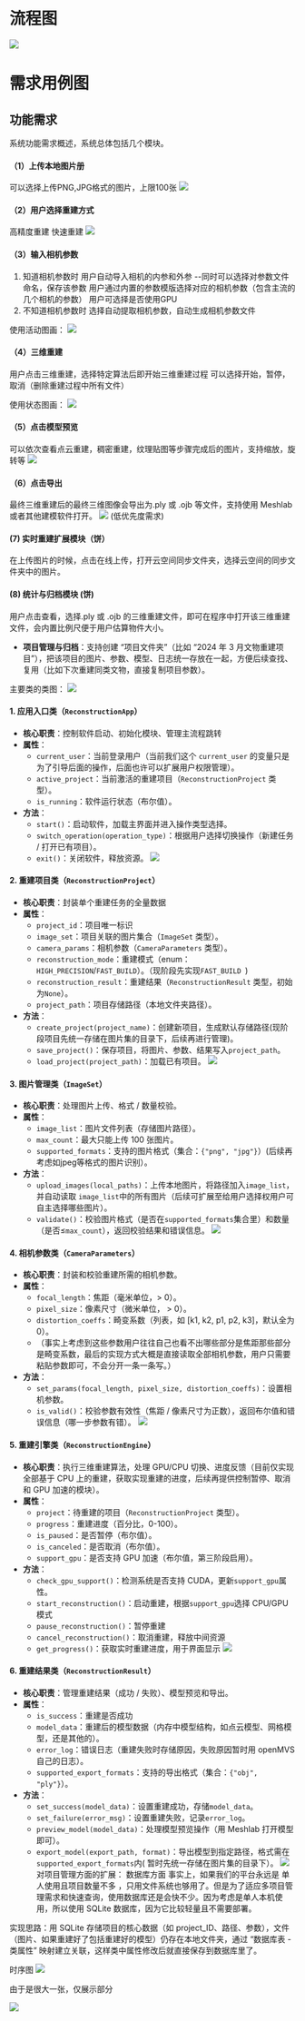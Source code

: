 # 流程图
![](assets/功能需求建立/需求流程图.drawio.png)
# 需求用例图
## 功能需求  
系统功能需求概述，系统总体包括几个模块。  
#### （1）上传本地图片册
可以选择上传PNG,JPG格式的图片，上限100张
![](assets/功能需求建立/功能需求建立-20251013230131666.png)
#### （2）用户选择重建方式
高精度重建   快速重建
![](assets/功能需求建立/功能需求建立-20251013230206402.png)
#### （3）输入相机参数
1. 知道相机参数时
用户自动导入相机的内参和外参  --同时可以选择对参数文件命名，保存该参数
用户通过内置的参数模版选择对应的相机参数（包含主流的几个相机的参数）
用户可选择是否使用GPU
2. 不知道相机参数时
选择自动提取相机参数，自动生成相机参数文件

使用活动图画：
![](assets/功能需求建立/功能需求建立-20251016120233492.png)
#### （4）三维重建
用户点击三维重建，选择特定算法后即开始三维重建过程
可以选择开始，暂停，取消（删除重建过程中所有文件）

使用状态图画：
![](assets/功能需求建立/功能需求建立-20251013234610005.png)
#### （5）点击模型预览 
可以依次查看点云重建，稠密重建，纹理贴图等步骤完成后的图片，支持缩放，旋转等
![](assets/功能需求建立/功能需求建立-20251014000157970.png)
#### （6）点击导出
最终三维重建后的最终三维图像会导出为.ply 或 .ojb 等文件，支持使用 Meshlab 或者其他建模软件打开。
![](assets/功能需求建立/功能需求建立-20251013235746740.png)
(低优先度需求)
#### (7) 实时重建扩展模块​（饼）
在上传图片的时候，点击在线上传，打开云空间同步文件夹，选择云空间的同步文件夹中的图片。

#### (8) 统计与归档模块​ (饼)
用户点击查看，选择.ply 或 .ojb 的三维重建文件，即可在程序中打开该三维重建文件，会内置比例尺便于用户估算物件大小。



- **项目管理与归档**：支持创建 “项目文件夹”（比如 “2024 年 3 月文物重建项目”），把该项目的图片、参数、模型、日志统一存放在一起，方便后续查找、复用（比如下次重建同类文物，直接复制项目参数）。




主要类的类图：
![](assets/功能需求建立/完整类图.png)
#### 1. 应用入口类（`ReconstructionApp`）

- **核心职责**：控制软件启动、初始化模块、管理主流程跳转
- **属性**：
    - `current_user`：当前登录用户（当前我们这个 `current_user` 的变量只是为了引导后面的操作，后面也许可以扩展用户权限管理）。
    - `active_project`：当前激活的重建项目（`ReconstructionProject` 类型）。
    - `is_running`：软件运行状态（布尔值）。
- **方法**：
    - `start()`：启动软件，加载主界面并进入操作类型选择。
    - `switch_operation(operation_type)`：根据用户选择切换操作（新建任务 / 打开已有项目）。
    - `exit()`：关闭软件，释放资源。
![](assets/功能需求建立/功能需求建立-20251016112806912.png)
#### 2. 重建项目类（`ReconstructionProject`）

- **核心职责**：封装单个重建任务的全量数据
- **属性**：
    - `project_id`：项目唯一标识
    - `image_set`：项目关联的图片集合（`ImageSet` 类型）。
    - `camera_params`：相机参数（`CameraParameters` 类型）。
    - `reconstruction_mode`：重建模式（enum：`HIGH_PRECISION`/`FAST_BUILD`）。（现阶段先实现`FAST_BUILD `)
    - `reconstruction_result`：重建结果（`ReconstructionResult` 类型，初始为`None`）。
    - `project_path`：项目存储路径（本地文件夹路径）。
- **方法**：
    - `create_project(project_name)`：创建新项目，生成默认存储路径(现阶段项目先统一存储在图片集的目录下，后续再进行管理)。
    - `save_project()`：保存项目，将图片、参数、结果写入`project_path`。
    - `load_project(project_path)`：加载已有项目。
![](assets/功能需求建立/功能需求建立-20251016112846296.png)
#### 3. 图片管理类（`ImageSet`）

- **核心职责**：处理图片上传、格式 / 数量校验。
- **属性**：
    - `image_list`：图片文件列表（存储图片路径）。
    - `max_count`：最大只能上传 100 张图片。
    - `supported_formats`：支持的图片格式（集合：`{"png", "jpg"}`）(后续再考虑如jpeg等格式的图片识别）。
- **方法**：
    - `upload_images(local_paths)`：上传本地图片，将路径加入`image_list`，并自动读取 `image_list`中的所有图片（后续可扩展至给用户选择权用户可自主选择哪些图片）。
    - `validate()`：校验图片格式（是否在`supported_formats`集合里）和数量（是否≤`max_count`），返回校验结果和错误信息。
![](assets/功能需求建立/功能需求建立-20251016112929606.png)
#### 4. 相机参数类（`CameraParameters`）

- **核心职责**：封装和校验重建所需的相机参数。
- **属性**：
    - `focal_length`：焦距（毫米单位，> 0）。
    - `pixel_size`：像素尺寸（微米单位， > 0）。
    - `distortion_coeffs`：畸变系数（列表，如 [k1, k2, p1, p2, k3]，默认全为 0）。
    - （事实上考虑到这些参数用户往往自己也看不出哪些部分是焦距那些部分是畸变系数，最后的实现方式大概是直接读取全部相机参数，用户只需要粘贴参数即可，不会分开一条一条写。）
- **方法**：
    - `set_params(focal_length, pixel_size, distortion_coeffs)`：设置相机参数。
    - `is_valid()`：校验参数有效性（焦距 / 像素尺寸为正数），返回布尔值和错误信息（哪一步参数有错）。
![](assets/功能需求建立/功能需求建立-20251016112945248.png)
#### 5. 重建引擎类（`ReconstructionEngine`）

- **核心职责**：执行三维重建算法，处理 GPU/CPU 切换、进度反馈（目前仅实现全部基于 CPU 上的重建，获取实现重建的进度，后续再提供控制暂停、取消和 GPU 加速的模块）。
- **属性**：
    - `project`：待重建的项目（`ReconstructionProject` 类型）。
    - `progress`：重建进度（百分比，0-100）。
    - `is_paused`：是否暂停（布尔值）。
    - `is_canceled`：是否取消（布尔值）。
    - `support_gpu`：是否支持 GPU 加速（布尔值，第三阶段启用）。
- **方法**：
    - `check_gpu_support()`：检测系统是否支持 CUDA，更新`support_gpu`属性。
    - `start_reconstruction()`：启动重建，根据`support_gpu`选择 CPU/GPU 模式
    - `pause_reconstruction()`：暂停重建
    - `cancel_reconstruction()`：取消重建，释放中间资源
    - `get_progress()`：获取实时重建进度，用于界面显示
![](assets/功能需求建立/功能需求建立-20251016113004616.png)
#### 6. 重建结果类（`ReconstructionResult`）

- **核心职责**：管理重建结果（成功 / 失败）、模型预览和导出。
- **属性**：
    - `is_success`：重建是否成功
    - `model_data`：重建后的模型数据（内存中模型结构，如点云模型、网格模型，还是其他的）。
    - `error_log`：错误日志（重建失败时存储原因，失败原因暂时用 openMVS 自己的日志）。
    - `supported_export_formats`：支持的导出格式（集合：`{"obj", "ply"}`）。
- **方法**：
    - `set_success(model_data)`：设置重建成功，存储`model_data`。
    - `set_failure(error_msg)`：设置重建失败，记录`error_log`。
    - `preview_model(model_data)`：处理模型预览操作（用 Meshlab 打开模型即可）。
    - `export_model(export_path, format)`：导出模型到指定路径，格式需在`supported_export_formats`内( 暂时先统一存储在图片集的目录下）。
![](assets/功能需求建立/功能需求建立-20251016113020614.png)
对项目管理方面的扩展：
数据库方面
事实上，如果我们的平台永远是 单人使用且项目数量不多 ，只用文件系统也够用了。但是为了适应多项目管理需求和快速查询，使用数据库还是会快不少。因为考虑是单人本机使用，所以使用 SQLite 数据库，因为它比较轻量且不需要部署。

实现思路：用 SQLite 存储项目的核心数据（如 project_ID、路径、参数），文件（图片、如果重建好了包括重建好的模型）仍存在本地文件夹，通过 “数据库表 - 类属性” 映射建立关联，这样类中属性修改后就直接保存到数据库里了。

时序图
![](assets/功能需求建立/功能需求建立-20251016115111169.png)

由于是很大一张，仅展示部分

![](assets/功能需求建立/功能需求建立-20251016115201528.png)